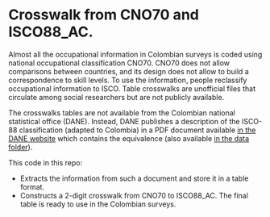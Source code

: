 # Crosswalk from CNO70 and ISCO88_AC.

Almost all the occupational information in Colombian surveys is coded using national occupational classification CNO70. CNO70 does not allow comparisons between countries, and its design does not allow to build a correspondence to skill levels. To use the information, people reclassify occupational information to ISCO. Table crosswalks are unofficial files that circulate among social researchers but are not publicly available.

The crosswalks tables are not available from the Colombian national statistical office (DANE). Instead, DANE publishes a description of the ISCO-88 classification (adapted to Colombia) in a PDF document available [in the DANE website](https://www.dane.gov.co/files/sen/nomenclatura/ciuo/CIUO_88A_C_2006.pdf) which contains the equivalence (also available [in the data folder](link_to_modify)).

This code in this repo:

- Extracts the information from such a document and store it in a table format.
- Constructs a 2-digit crosswalk from CNO70 to ISCO88_AC. The final table is ready to use in the Colombian surveys. 

